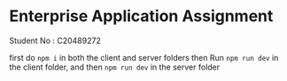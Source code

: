 # Enterprise Application Assignment

Student No : C20489272

first do `npm i` in both the client and server folders
then Run `npm run dev` in the client folder, and then `npm run dev` in the server folder
